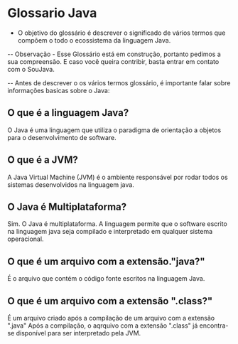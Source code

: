 # Glossario Java
* O objetivo do glossário é descrever o significado de vários termos que compõem o todo o ecossistema da linguagem Java.


-- Observação - Esse Glossário está em construção, portanto pedimos a sua compreensão. E caso você queira contribir, basta entrar em contato com o SouJava.

-- Antes de descrever o os vários termos glossário, é importante falar sobre informações basicas sobre o Java:

## O que é a linguagem Java?

O Java é uma linguagem que utiliza o paradigma de orientação a objetos para o desenvolvimento de software. 

## O que é a JVM?

A Java Virtual Machine (JVM) é o ambiente responsável por rodar todos os sistemas desenvolvidos na linguagem java.

## O Java é Multiplataforma?

Sim. O Java é multiplataforma. A linguagem permite que o software escrito na linguagem java seja compilado e interpretado em qualquer sistema operacional.


## O que é um arquivo com a extensão."java?"

É o arquivo que contém o código fonte escritos na linguagem Java.

## O que é um arquivo com a extensão ".class?"

É um arquivo criado após a compilação de um arquivo com a extensão ".java"
Após a compilação, o aqrquivo com a extensão ".class" já encontra-se disponível para ser interpretado pela JVM.
